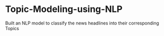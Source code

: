 # Topic-Modeling-using-NLP
Built an NLP model to classify the news headlines into their corresponding Topics
